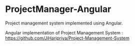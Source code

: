# ProjectManager-Angular
Project management system implemented using Angular. 

Angular implementation of Project Management System : https://github.com/JiHaripriya/Project-Management-System
